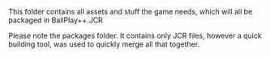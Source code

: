 This folder contains all assets and stuff the game needs, which will all be packaged in BallPlay++.JCR

Please note the packages folder. It contains only JCR files, however a quick building tool, was used to quickly merge all that together.


